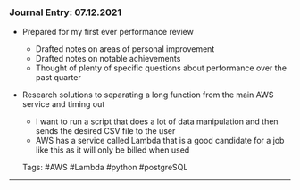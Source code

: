 ### Journal Entry: 07.12.2021
* Prepared for my first ever performance review
  * Drafted notes on areas of personal improvement
  * Drafted notes on notable achievements
  * Thought of plenty of specific questions about performance over the past quarter
* Research solutions to separating a long function from the main AWS service and timing out
  * I want to run a script that does a lot of data manipulation and then sends the desired CSV file to the user
  * AWS has a service called Lambda that is a good candidate for a job like this as it will only be billed when used

  Tags: #AWS #Lambda #python #postgreSQL
____________________________________________________________________________________________________________________________________________________________________
